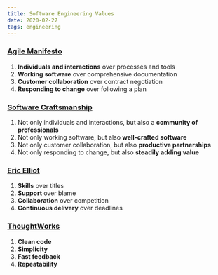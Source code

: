```yaml
---
title: Software Engineering Values
date: 2020-02-27
tags: engineering
---
```


### [Agile Manifesto](https://agilemanifesto.org/)

1. **Individuals and interactions** over processes and tools
2. **Working software** over comprehensive documentation
3. **Customer collaboration** over contract negotiation
4. **Responding to change** over following a plan

### [Software Craftsmanship](https://manifesto.softwarecraftsmanship.org/)

1. Not only individuals and interactions, but also a **community of professionals**
2. Not only working software, but also **well-crafted software**
3. Not only customer collaboration, but also **productive partnerships**
4. Not only responding to change, but also **steadily adding value**

### [Eric Elliot](https://medium.com/javascript-scene/software-roles-and-titles-e3f0b69c410c)

1. **Skills** over titles
2. **Support** over blame
3. **Collaboration** over competition
4. **Continuous delivery** over deadlines

### [ThoughtWorks](https://www.thoughtworks.com/insights/blog/what-are-our-core-values-and-practices-building-software)

1. **Clean code**
2. **Simplicity**
3. **Fast feedback**
4. **Repeatability**
